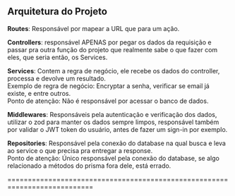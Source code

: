 ## Arquitetura do Projeto

**Routes**: Responsável por mapear a URL que para um ação.<br/>

**Controllers**: responsável APENAS por pegar os dados da requisição e passar pra outra função do projeto que realmente sabe o que fazer com eles, que seria então, os Services. <br/>

**Services**: Contem a regra de negócio, ele recebe os dados do controller, processa e devolve um resultado. <br/>
Exemplo de regra de negócio: Encryptar a senha, verificar se email já existe, e entre outros. <br/>
Ponto de atenção: Não é responsável por acessar o banco de dados. <br/>

**Middlewares**: Responsáveis pela autenticação e verificação dos dados, utilizar o zod para manter os dados sempre limpos, responsável também por validar o JWT token do usuário, antes de fazer um sign-in por exemplo.<br/>

**Repositories**: Responsável pela conexão do database na qual busca e leva ao service o que precisa pra entregar a response.<br/>
Ponto de atenção: Único responsável pela conexão do database, se algo relacionado a métodos do prisma fora dele, está errado.

===========================================================================
